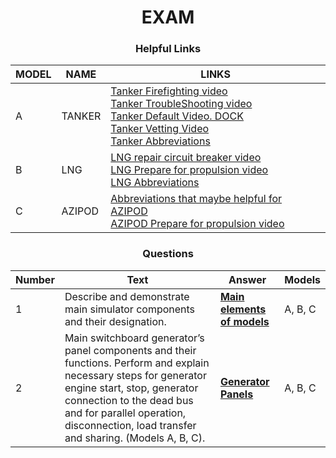 
<div align="center">

# EXAM #
### Helpful Links
</div>


<div align="center">

|MODEL|NAME|LINKS|
|-|-|-|
|A|TANKER| [Tanker Firefighting video](https://www.youtube.com/watch?v=vs2tbcEfeyE) <br>[Tanker TroubleShooting video](https://www.youtube.com/watch?v=62zhb7z_1Ww)<br>[ Tanker Default Video. DOCK ](https://youtu.be/nkz5eX2ZtO8)<br>[Tanker Vetting Video ](https://youtu.be/HJbkmnCj6qQ) <br>[Tanker Abbreviations](./abbreviations/tanker_abbreviations.md)|
|B|LNG|[LNG repair circuit breaker video](https://youtu.be/gzY0J_s53Js) <br>[LNG Prepare for propulsion video](https://youtu.be/qFQXpVJAslA) <br> [ LNG Abbreviations   ](./abbreviations/dual_fuel_abbreviations.md)|
|C|AZIPOD|[ Abbreviations that maybe helpful for AZIPOD  ](./abbreviations/azipod_abbreviations.md)<br> [AZIPOD Prepare for propulsion video](https://youtu.be/knJQXcWfj0Y)|




</div>



<div align="center">

### Questions

|Number|Text|Answer|Models|
|-|-|-|-|
|1|Describe and demonstrate main simulator components and their designation.|[ **Main elements of models** ](https://github.com/woxe1/transas_simulator/blob/main/1_main_elements_of_simulator.md)|A, B, C|
|2|Main switchboard generator’s panel components and their functions. Perform and explain necessary steps for generator engine start, stop, generator connection to the dead bus and for parallel operation, disconnection, load transfer and sharing. (Models A, B, C).|[ **Generator Panels** ](https://github.com/woxe1/transas_simulator/blob/main/2_main_switchboard_generator_panel.md) | A, B, C |

</div>